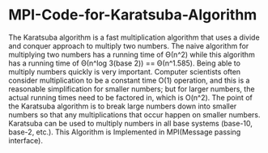 # MPI-Code-for-Karatsuba-Algorithm
The Karatsuba algorithm is a fast multiplication algorithm that uses a divide and conquer approach to multiply two numbers. The naive algorithm for multiplying two numbers has a running time of Θ(n^2) while this algorithm has a running time of Θ(n^log 3(base 2)) == Θ(n^1.585). Being able to multiply numbers quickly is very important. Computer scientists often consider multiplication to be a constant time O(1) operation, and this is a reasonable simplification for smaller numbers; but for larger numbers, the actual running times need to be factored in, which is O(n^2). The point of the Karatsuba algorithm is to break large numbers down into smaller numbers so that any multiplications that occur happen on smaller numbers. Karatsuba can be used to multiply numbers in all base systems (base-10, base-2, etc.).
This Algorithm is Implemented in MPI(Message passing interface).
